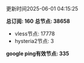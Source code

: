 更新时间2025-06-01 04:15:25

**总订阅: 160**
**总节点: 38658**
- vless节点: 17778
- hysteria2节点: 3

**google ping有效节点: 335**
